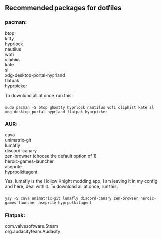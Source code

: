 ## Recommended packages for dotfiles

### pacman:    <br/>
btop    <br/>
kitty    <br/>
hyprlock    <br/>
nautilus    <br/>
wofi    <br/>
cliphist    <br/>
kate    <br/>
sl    <br/>
xdg-desktop-portal-hyprland <br/>
flatpak <br/>
hyprpicker <br/>

To download all at once, run this:
###
    sudo pacman -S btop ghostty hyprlock nautilus wofi cliphist kate sl xdg-desktop-portal-hyprland flatpak hyprpicker

### AUR:
cava    <br/>
unimatrix-git    <br/>
lumafly    <br/>
discord-canary    <br/>
zen-browser (choose the default option of 1)    <br/>
heroic-games-launcher    <br/>
aseprite    <br/>
hyprpolkitagent

Yes, lumafly is the Hollow Knight modding app, I am leaving it in my config and here, deal with it.
To download all at once, run this:
###
    yay -S cava unimatrix-git lumafly discord-canary zen-browser heroic-games-launcher aseprite hyprpolkitagent

### Flatpak:
com.valvesoftware.Steam    <br/>
org.audacityteam.Audacity    <br/>

